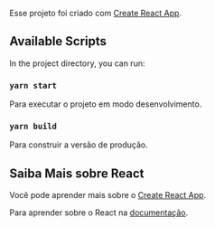 Esse projeto foi criado com [Create React App](https://github.com/facebook/create-react-app).

## Available Scripts

In the project directory, you can run:

### `yarn start`

Para executar o projeto em modo desenvolvimento.

### `yarn build`

Para construir a versão de produção.

## Saiba Mais sobre React 

Você pode aprender mais sobre o [Create React App](https://facebook.github.io/create-react-app/docs/getting-started).

Para aprender sobre o React na  [documentação](https://reactjs.org/).


